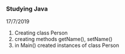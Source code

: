 ### Studying Java
17/7/2019
1. Creating class Person
1. creating methods getName(), setName()
1. in Main() created instances of class Person
